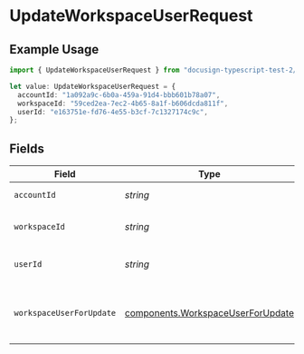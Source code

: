 # UpdateWorkspaceUserRequest

## Example Usage

```typescript
import { UpdateWorkspaceUserRequest } from "docusign-typescript-test-2/models/operations";

let value: UpdateWorkspaceUserRequest = {
  accountId: "1a092a9c-6b0a-459a-91d4-bbb601b78a07",
  workspaceId: "59ced2ea-7ec2-4b65-8a1f-b606dcda811f",
  userId: "e163751e-fd76-4e55-b3cf-7c1327174c9c",
};
```

## Fields

| Field                                                                                  | Type                                                                                   | Required                                                                               | Description                                                                            |
| -------------------------------------------------------------------------------------- | -------------------------------------------------------------------------------------- | -------------------------------------------------------------------------------------- | -------------------------------------------------------------------------------------- |
| `accountId`                                                                            | *string*                                                                               | :heavy_check_mark:                                                                     | The ID of the account                                                                  |
| `workspaceId`                                                                          | *string*                                                                               | :heavy_check_mark:                                                                     | The ID of the workspace                                                                |
| `userId`                                                                               | *string*                                                                               | :heavy_check_mark:                                                                     | The ID of the user to update                                                           |
| `workspaceUserForUpdate`                                                               | [components.WorkspaceUserForUpdate](../../models/components/workspaceuserforupdate.md) | :heavy_minus_sign:                                                                     | The user details to update to including the RoleId                                     |